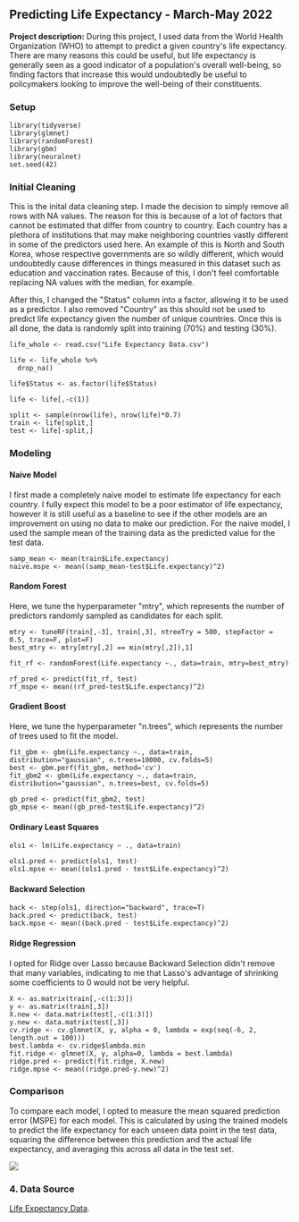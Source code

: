 ## Predicting Life Expectancy - March-May 2022

**Project description:** During this project, I used data from the World Health Organization (WHO) to attempt to predict a given country's life expectancy. There are many reasons this could be useful, but life expectancy is generally seen as a good indicator of a population's overall well-being, so finding factors that increase this would undoubtedly be useful to policymakers looking to improve the well-being of their constituents.

### Setup


```{r}
library(tidyverse)
library(glmnet)
library(randomForest)
library(gbm)
library(neuralnet)
set.seed(42)
```

### Initial Cleaning

This is the inital data cleaning step. I made the decision to simply remove all rows with NA values. The reason for this is because of a lot of factors that cannot be estimated that differ from country to country. Each country has a plethora of institutions that may make neighboring countries vastly different in some of the predictors used here. An example of this is North and South Korea, whose respective governments are so wildly different, which would undoubtedly cause differences in things measured in this dataset such as education and vaccination rates. Because of this, I don't feel comfortable replacing NA values with the median, for example.

After this, I changed the "Status" column into a factor, allowing it to be used as a predictor. I also removed "Country" as this should not be used to predict life expectancy given the number of unique countries. Once this is all done, the data is randomly split into training (70%) and testing (30%). 

```{r}
life_whole <- read.csv("Life Expectancy Data.csv")

life <- life_whole %>%
  drop_na()
  
life$Status <- as.factor(life$Status)

life <- life[,-c(1)]

split <- sample(nrow(life), nrow(life)*0.7)
train <- life[split,]
test <- life[-split,]

```

### Modeling
#### Naive Model

I first made a completely naive model to estimate life expectancy for each country. I fully expect this model to be a poor estimator of life expectancy, however it is still useful as a baseline to see if the other models are an improvement on using no data to make our prediction. For the naive model, I used the sample mean of the training data as the predicted value for the test data.

```{r}
samp_mean <- mean(train$Life.expectancy)
naive.mspe <- mean((samp_mean-test$Life.expectancy)^2)
```
#### Random Forest

Here, we tune the hyperparameter "mtry", which represents the number of predictors randomly sampled as candidates for each split.

```{r}
mtry <- tuneRF(train[,-3], train[,3], ntreeTry = 500, stepFactor = 0.5, trace=F, plot=F)
best_mtry <- mtry[mtry[,2] == min(mtry[,2]),1]

fit_rf <- randomForest(Life.expectancy ~., data=train, mtry=best_mtry)

rf_pred <- predict(fit_rf, test)
rf_mspe <- mean((rf_pred-test$Life.expectancy)^2)
```
#### Gradient Boost

Here, we tune the hyperparameter "n.trees", which represents the number of trees used to fit the model.

```{r}
fit_gbm <- gbm(Life.expectancy ~., data=train, distribution="gaussian", n.trees=10000, cv.folds=5)
best <- gbm.perf(fit_gbm, method='cv')
fit_gbm2 <- gbm(Life.expectancy ~., data=train, distribution="gaussian", n.trees=best, cv.folds=5)

gb_pred <- predict(fit_gbm2, test)
gb_mpse <- mean((gb_pred-test$Life.expectancy)^2)
```
#### Ordinary Least Squares
```{r}
ols1 <- lm(Life.expectancy ~ ., data=train)

ols1.pred <- predict(ols1, test)
ols1.mpse <- mean((ols1.pred - test$Life.expectancy)^2)
```
#### Backward Selection
```{r}
back <- step(ols1, direction="backward", trace=T)
back.pred <- predict(back, test)
back.mpse <- mean((back.pred - test$Life.expectancy)^2)
```
#### Ridge Regression

I opted for Ridge over Lasso because Backward Selection didn't remove that many variables, indicating to me that Lasso's advantage of shrinking some coefficients to 0 would not be very helpful.

```{r}
X <- as.matrix(train[,-c(1:3)])
y <- as.matrix(train[,3])
X.new <- data.matrix(test[,-c(1:3)])
y.new <- data.matrix(test[,3])
cv.ridge <- cv.glmnet(X, y, alpha = 0, lambda = exp(seq(-6, 2, length.out = 100)))
best.lambda <- cv.ridge$lambda.min
fit.ridge <- glmnet(X, y, alpha=0, lambda = best.lambda)
ridge.pred <- predict(fit.ridge, X.new)
ridge.mpse <- mean((ridge.pred-y.new)^2)
```
### Comparison

To compare each model, I opted to measure the mean squared prediction error (MSPE) for each model. This is calculated by using the trained models to predict the life expectancy for each unseen data point in the test data, squaring the difference between this prediction and the actual life expectancy, and averaging this across all data in the test set.

<img src="images/dummy_thumbnail.jpg?raw=true"/>

### 4. Data Source

[Life Expectancy Data](https://www.kaggle.com/datasets/kumarajarshi/life-expectancy-who).
